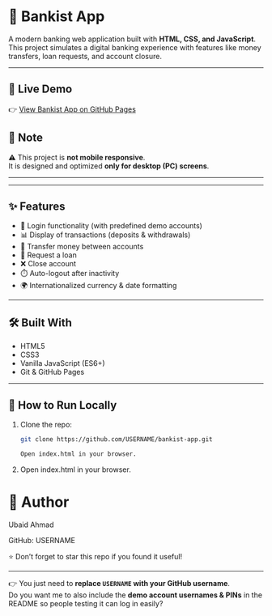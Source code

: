 # 🏦 Bankist App

A modern banking web application built with **HTML, CSS, and JavaScript**.  
This project simulates a digital banking experience with features like money transfers, loan requests, and account closure.

---

## 🚀 Live Demo
👉 [View Bankist App on GitHub Pages](https://USERNAME.github.io/bankist-app/)
## 📱 Note
⚠️ This project is **not mobile responsive**.  
It is designed and optimized **only for desktop (PC) screens**.

---

---

## ✨ Features
- 🔐 Login functionality (with predefined demo accounts)
- 📊 Display of transactions (deposits & withdrawals)
- 💸 Transfer money between accounts
- 🏦 Request a loan
- ❌ Close account
- ⏱️ Auto-logout after inactivity
- 🌍 Internationalized currency & date formatting

---

## 🛠️ Built With
- HTML5
- CSS3
- Vanilla JavaScript (ES6+)
- Git & GitHub Pages

---

## 📂 How to Run Locally
1. Clone the repo:
   ```bash
   git clone https://github.com/USERNAME/bankist-app.git

   Open index.html in your browser.
 2. Open index.html in your browser.
    
# 👤 Author

Ubaid Ahmad

GitHub: USERNAME

⭐ Don’t forget to star this repo if you found it useful!

---

👉 You just need to **replace `USERNAME` with your GitHub username**.  
Do you want me to also include the **demo account usernames & PINs** in the README so people testing it can log in easily?


